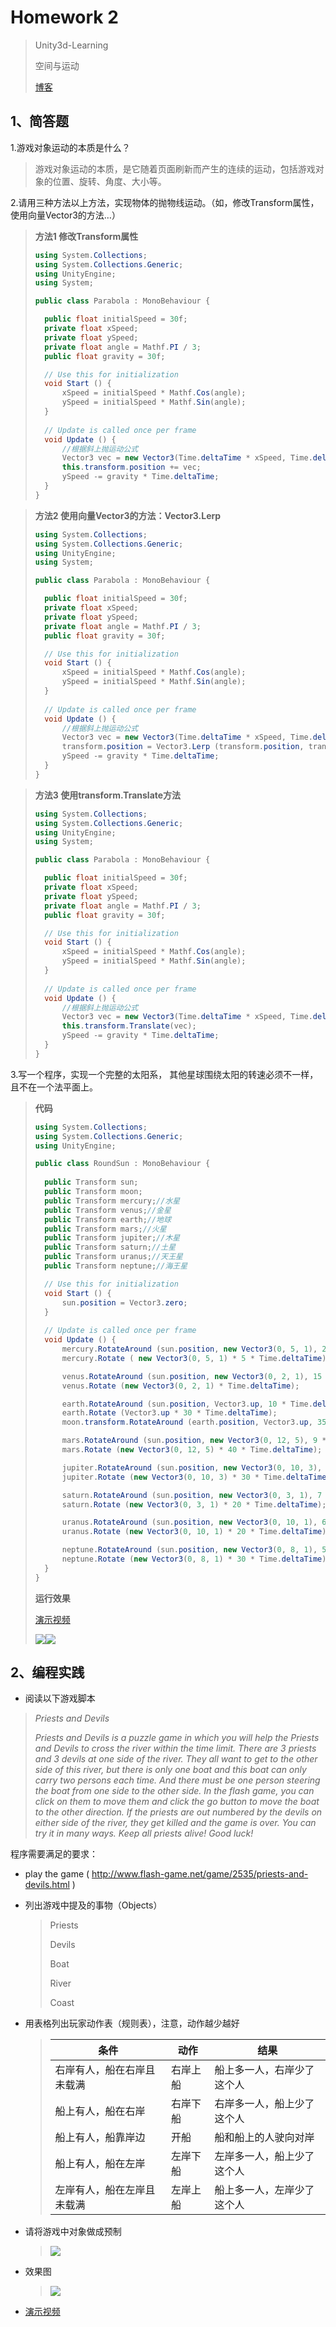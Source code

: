 # Homework 2

> Unity3d-Learning      
>
> 空间与运动
>
> [博客](https://blog.csdn.net/MRMRWWW/article/details/79810536)

## 1、简答题

1.游戏对象运动的本质是什么？

> 游戏对象运动的本质，是它随着页面刷新而产生的连续的运动，包括游戏对象的位置、旋转、角度、大小等。

2.请用三种方法以上方法，实现物体的抛物线运动。（如，修改Transform属性，使用向量Vector3的方法…）

> **方法1  修改Transform属性**
>
> ```c#
> using System.Collections;
> using System.Collections.Generic;
> using UnityEngine;
> using System;
>
> public class Parabola : MonoBehaviour {
>
> 	public float initialSpeed = 30f;
> 	private float xSpeed;
> 	private float ySpeed;
> 	private float angle = Mathf.PI / 3;
> 	public float gravity = 30f;
>
> 	// Use this for initialization
> 	void Start () {
> 		xSpeed = initialSpeed * Mathf.Cos(angle);
> 		ySpeed = initialSpeed * Mathf.Sin(angle);
> 	}
> 	
> 	// Update is called once per frame
> 	void Update () {
> 		//根据斜上抛运动公式
> 		Vector3 vec = new Vector3(Time.deltaTime * xSpeed, Time.deltaTime * ySpeed, 0);
> 		this.transform.position += vec;
> 		ySpeed -= gravity * Time.deltaTime;
> 	}
> }
> ```

> **方法2  使用向量Vector3的方法：Vector3.Lerp**
>
> ```c#
> using System.Collections;
> using System.Collections.Generic;
> using UnityEngine;
> using System;
>
> public class Parabola : MonoBehaviour {
>
> 	public float initialSpeed = 30f;
> 	private float xSpeed;
> 	private float ySpeed;
> 	private float angle = Mathf.PI / 3;
> 	public float gravity = 30f;
>
> 	// Use this for initialization
> 	void Start () {
> 		xSpeed = initialSpeed * Mathf.Cos(angle);
> 		ySpeed = initialSpeed * Mathf.Sin(angle);
> 	}
> 	
> 	// Update is called once per frame
> 	void Update () {
> 		//根据斜上抛运动公式
> 		Vector3 vec = new Vector3(Time.deltaTime * xSpeed, Time.deltaTime * ySpeed, 0);
> 		transform.position = Vector3.Lerp (transform.position, transform.position + vec, 1);
> 		ySpeed -= gravity * Time.deltaTime;
> 	}
> }
> ```

> **方法3  使用transform.Translate方法**
>
> ```c#
> using System.Collections;
> using System.Collections.Generic;
> using UnityEngine;
> using System;
>
> public class Parabola : MonoBehaviour {
>
> 	public float initialSpeed = 30f;
> 	private float xSpeed;
> 	private float ySpeed;
> 	private float angle = Mathf.PI / 3;
> 	public float gravity = 30f;
>
> 	// Use this for initialization
> 	void Start () {
> 		xSpeed = initialSpeed * Mathf.Cos(angle);
> 		ySpeed = initialSpeed * Mathf.Sin(angle);
> 	}
> 	
> 	// Update is called once per frame
> 	void Update () {
> 		//根据斜上抛运动公式
> 		Vector3 vec = new Vector3(Time.deltaTime * xSpeed, Time.deltaTime * ySpeed, 0);
> 		this.transform.Translate(vec);
> 		ySpeed -= gravity * Time.deltaTime;
> 	}
> }
> ```

3.写一个程序，实现一个完整的太阳系， 其他星球围绕太阳的转速必须不一样，且不在一个法平面上。

> **代码**
> ```c#
> using System.Collections;
> using System.Collections.Generic;
> using UnityEngine;
>
> public class RoundSun : MonoBehaviour {
> 	
> 	public Transform sun;
> 	public Transform moon;
> 	public Transform mercury;//水星
> 	public Transform venus;//金星
> 	public Transform earth;//地球
> 	public Transform mars;//火星
> 	public Transform jupiter;//木星
> 	public Transform saturn;//土星
> 	public Transform uranus;//天王星
> 	public Transform neptune;//海王星
>
> 	// Use this for initialization
> 	void Start () {
> 		sun.position = Vector3.zero;
> 	}
> 	
> 	// Update is called once per frame
> 	void Update () {
> 		mercury.RotateAround (sun.position, new Vector3(0, 5, 1), 20 * Time.deltaTime);
> 		mercury.Rotate ( new Vector3(0, 5, 1) * 5 * Time.deltaTime);
>
> 		venus.RotateAround (sun.position, new Vector3(0, 2, 1), 15 * Time.deltaTime);
> 		venus.Rotate (new Vector3(0, 2, 1) * Time.deltaTime);
>
> 		earth.RotateAround (sun.position, Vector3.up, 10 * Time.deltaTime);
> 		earth.Rotate (Vector3.up * 30 * Time.deltaTime);
> 		moon.transform.RotateAround (earth.position, Vector3.up, 359 * Time.deltaTime);
>
> 		mars.RotateAround (sun.position, new Vector3(0, 12, 5), 9 * Time.deltaTime);
> 		mars.Rotate (new Vector3(0, 12, 5) * 40 * Time.deltaTime);
>
> 		jupiter.RotateAround (sun.position, new Vector3(0, 10, 3), 8 * Time.deltaTime);
> 		jupiter.Rotate (new Vector3(0, 10, 3) * 30 * Time.deltaTime);
>
> 		saturn.RotateAround (sun.position, new Vector3(0, 3, 1), 7 * Time.deltaTime);
> 		saturn.Rotate (new Vector3(0, 3, 1) * 20 * Time.deltaTime);
>
> 		uranus.RotateAround (sun.position, new Vector3(0, 10, 1), 6 * Time.deltaTime);
> 		uranus.Rotate (new Vector3(0, 10, 1) * 20 * Time.deltaTime);
>
> 		neptune.RotateAround (sun.position, new Vector3(0, 8, 1), 5 * Time.deltaTime);
> 		neptune.Rotate (new Vector3(0, 8, 1) * 30 * Time.deltaTime);
> 	}
> }
> ```
>
> **运行效果**
>
> [演示视频](SolarSystemMovie.mp4)
>
> ![](images/1_3_1.png)![](images/1_3_2.png)

## 2、编程实践

* 阅读以下游戏脚本

> *Priests and Devils*
>
> *Priests and Devils is a puzzle game in which you will help the Priests and Devils to cross the river within the time limit. There are 3 priests and 3 devils at one side of the river. They all want to get to the other side of this river, but there is only one boat and this boat can only carry two persons each time. And there must be one person steering the boat from one side to the other side. In the flash game, you can click on them to move them and click the go button to move the boat to the other direction. If the priests are out numbered by the devils on either side of the river, they get killed and the game is over. You can try it in many ways. Keep all priests alive! Good luck!*

程序需要满足的要求：

* play the game ( http://www.flash-game.net/game/2535/priests-and-devils.html )

* 列出游戏中提及的事物（Objects）

  > Priests
  >
  > Devils
  >
  > Boat
  >
  > River
  >
  > Coast

* 用表格列出玩家动作表（规则表），注意，动作越少越好

  > | 条件                       | 动作     | 结果                       |
  > | -------------------------- | -------- | -------------------------- |
  > | 右岸有人，船在右岸且未载满 | 右岸上船 | 船上多一人，右岸少了这个人 |
  > | 船上有人，船在右岸         | 右岸下船 | 右岸多一人，船上少了这个人 |
  > | 船上有人，船靠岸边         | 开船     | 船和船上的人驶向对岸       |
  > | 船上有人，船在左岸         | 左岸下船 | 左岸多一人，船上少了这个人 |
  > | 左岸有人，船在左岸且未载满 | 左岸上船 | 船上多一人，左岸少了这个人 |

* 请将游戏中对象做成预制

  > ![](images/2_1.png)

* 效果图

  > ![](images/2_2.png)

* [演示视频](PriestsAndDevilsMovie.mp4)


